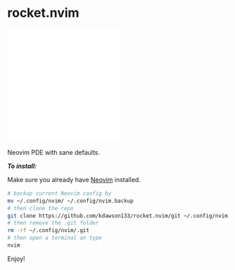 # rocket.nvim

![](rocket-solid.svg)

Neovim PDE with sane defaults.

___To install:___

Make sure you already have [Neovim](https://neovim.io) installed.

```bash
# backup current Neovim config by
mv ~/.config/nvim/ ~/.config/nvim.backup
# then clone the repo
git clone https://github.com/kdawson133/rocket.nvim/git ~/.config/nvim
# then remove the .git folder
rm -rf ~/.config/nvim/.git
# then open a terminal an type
nvim
```

Enjoy!
